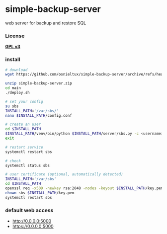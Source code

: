 # simple-backup-server
web server for backup and restore SQL


### License
**[GPL v3](https://www.gnu.org/licenses/gpl-3.0.html)**

### install
```bash
# download
wget https://github.com/osnieltux/simple-backup-server/archive/refs/heads/main.zip

unzip simple-backup-server.zip 
cd main
./deploy.sh

# set your config
su sbs
INSTALL_PATH='/var/sbs/'
nano $INSTALL_PATH/config.conf

# create an user
cd $INSTALL_PATH
$INSTALL_PATH/venv/bin/python $INSTALL_PATH/server/sbs.py -c <username>
exit

# restart service
systemctl restart sbs

# check
systemctl status sbs

# user certificate (optional, automatically detected)
INSTALL_PATH='/var/sbs'
cd $INSTALL_PATH
openssl req -x509 -newkey rsa:2048 -nodes -keyout $INSTALL_PATH/key.pem -out $INSTALL_PATH/cert.pem -days 365
chown sbs $INSTALL_PATH/key.pem
systemctl restart sbs

```

### default web access
- http://0.0.0.0:5000
- https://0.0.0.0:5000
